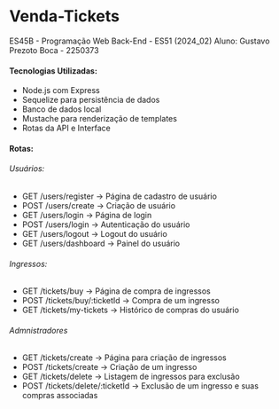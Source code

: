 # Venda-Tickets
ES45B - Programação Web Back-End - ES51 (2024_02)
Aluno: Gustavo Prezoto Boca - 2250373

#### Tecnologias Utilizadas:
- Node.js com Express
- Sequelize para persistência de dados
- Banco de dados local
- Mustache para renderização de templates
- Rotas da API e Interface

#### Rotas:

###### Usuários:
- GET /users/register → Página de cadastro de usuário
- POST /users/create → Criação de usuário
- GET /users/login → Página de login
- POST /users/login → Autenticação do usuário
- GET /users/logout → Logout do usuário
- GET /users/dashboard → Painel do usuário

###### Ingressos:
- GET /tickets/buy → Página de compra de ingressos
- POST /tickets/buy/:ticketId → Compra de um ingresso
- GET /tickets/my-tickets → Histórico de compras do usuário

###### Admnistradores
- GET /tickets/create → Página para criação de ingressos
- POST /tickets/create → Criação de um ingresso
- GET /tickets/delete → Listagem de ingressos para exclusão
- POST /tickets/delete/:ticketId → Exclusão de um ingresso e suas compras associadas
